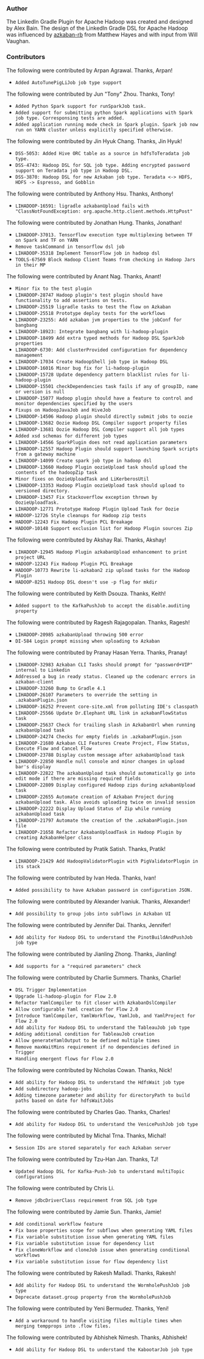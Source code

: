 <!--
Copyright 2015 LinkedIn Corp.

Licensed under the Apache License, Version 2.0 (the "License"); you may not
use this file except in compliance with the License. You may obtain a copy of
the License at

http://www.apache.org/licenses/LICENSE-2.0

Unless required by applicable law or agreed to in writing, software
distributed under the License is distributed on an "AS IS" BASIS, WITHOUT
WARRANTIES OR CONDITIONS OF ANY KIND, either express or implied. See the
License for the specific language governing permissions and limitations under
the License.
-->

### Author

The LinkedIn Gradle Plugin for Apache Hadoop was created and designed by Alex Bain. The design of
the LinkedIn Gradle DSL for Apache Hadoop was influenced by
[azkaban-rb](https://github.com/matthayes/azkaban-rb) from Matthew Hayes and with input from Will
Vaughan.

### Contributors

The following were contributed by Arpan Agrawal. Thanks, Arpan!
* `Added AutoTunePigLiJob job type support `

The following were contributed by Jun "Tony" Zhou. Thanks, Tony!
* `Added Python Spark support for runSparkJob task.`
* `Added support for submitting python Spark applications with Spark job type. Corresponsing tests are added.`
* `Added application running mode check in Spark plugin. Spark job now run on YARN cluster unless explicitly specified otherwise.`

The following were contributed by Jin Hyuk Chang. Thanks, Jin Hyuk!
* `DSS-5053: Added Hive ORC table as a source in hdfsToTeradata job type.`
* `DSS-4743: Hadoop DSL for SQL job type. Adding encrypted password support on Teradata job type in Hadoop DSL.`
* `DSS-3870: Hadoop DSL for new Azkaban job type. Teradata <-> HDFS, HDFS -> Espresso, and Gobblin`

The following were contributed by Anthony Hsu. Thanks, Anthony!
* `LIHADOOP-16591: ligradle azkabanUpload fails with "ClassNotFoundException: org.apache.http.client.methods.HttpPost"`

The following were contributed by Jonathan Hung. Thanks, Jonathan!
* `LIHADOOP-37013. Tensorflow execution type multiplexing between TF on Spark and TF on YARN`
* `Remove taskCommand in tensorflow dsl job`
* `LIHADOOP-35318 Implement TensorFlow job in hadoop dsl`
* `TOOLS-67569 Block Hadoop Client Teams from checking in Hadoop Jars in their MP`

The following were contributed by Anant Nag. Thanks, Anant!
* `Minor fix to the test plugin`
* `LIHADOOP-28747 Hadoop plugin's test plugin should have functionality to add assertions on tests.`
* `LIHADOOP-25519 ligradle tasks to test the flow on Azkaban`
* `LIHADOOP-25518 Prototype deploy tests for the workflows`
* `LIHADOOP-23255: Add azkaban jvm properties to the jobConf for bangbang`
* `LIHADOOP-18923: Integrate bangbang with li-hadoop-plugin`
* `LIHADOOP-18499 Add extra typed methods for Hadoop DSL SparkJob properties`
* `LIHADOOP-6730: Add clusterProvided configuration for dependency management`
* `LIHADOOP-17034 Create HadoopShell job type in Hadoop DSL`
* `LIHADOOP-16016 Minor bug fix for li-hadoop-plugin`
* `LIHADOOP-15728 Update dependency pattern blacklist rules for li-hadoop-plugin`
* `LIHADOOP-15501 checkDependencies task fails if any of groupID, name or version is null`
* `LIHADOOP-15077 Hadoop plugin should have a feature to control and monitor dependencies specified by the users`
* `Fixups on HadoopJavaJob and HiveJob`
* `LIHADOOP-14506 Hadoop plugin should directly submit jobs to oozie`
* `LIHADOOP-13682 Oozie Hadoop DSL Compiler support property files`
* `LIHADOOP-13681 Oozie Hadoop DSL Compiler support all job types`
* `Added xsd schemas for different job types`
* `LIHADOOP-14566 SparkPlugin does not read application parameters`
* `LIHADOOP-12557 Hadoop Plugin should support launching Spark scripts from a gateway machine`
* `LIHADOOP-14099 Create spark job type in hadoop dsl`
* `LIHADOOP-13660 Hadoop Plugin oozieUpload task should upload the contents of the hadoopZip task`
* `Minor fixes on OozieUploadTask and LiKerberosUtil`
* `LIHADOOP-13353 Hadoop Plugin oozieUpload task should upload to versioned directory.`
* `LIHADOOP-13457 Fix Stackoverflow exception thrown by OozieUploadTask.`
* `LIHADOOP-12771 Prototype Hadoop Plugin Upload Task for Oozie`
* `HADOOP-12726 Style cleanups for Hadoop zip tests`
* `HADOOP-12243 Fix Hadoop Plugin PCL Breakage`
* `HADOOP-10148 Support exclusion list for Hadoop Plugin sources Zip`

The following were contributed by Akshay Rai. Thanks, Akshay!
* `LIHADOOP-12945 Hadoop Plugin azkabanUpload enhancement to print project URL`
* `HADOOP-12243 Fix Hadoop Plugin PCL Breakage`
* `HADOOP-10773 Rewrite li-azkaban2 zip upload tasks for the Hadoop Plugin`
* `HADOOP-8251 Hadoop DSL doesn't use -p flag for mkdir`

The following were contributed by Keith Dsouza. Thanks, Keith!
* `Added support to the KafkaPushJob to accept the disable.auditing property`

The following were contributed by Ragesh Rajagopalan. Thanks, Ragesh!
* `LIHADOOP-20985 azkabanUpload throwing 500 error`
* `DI-584 Login prompt missing when uploading to Azkaban`

The following were contributed by Pranay Hasan Yerra. Thanks, Pranay!
* `LIHADOOP-32983 Azkaban CLI Tasks should prompt for "password+VIP" internal to Linkedin`
* `Addressed a bug in ready status. Cleaned up the codenarc errors in azkaban-client`
* `LIHADOOP-33260 Bump to Gradle 4.1`
* `LIHADOOP-26107 Parameters to override the setting in .azkabanPlugin.json`
* `LIHADOOP-16252 Prevent core-site.xml from polluting IDE's classpath`
* `LIHADOOP-25566 Update Dr.Elephant URL link in azkabanFlowStatus task`
* `LIHADOOP-25637 Check for trailing slash in AzkabanUrl when running azkabanUpload task`
* `LIHADOOP-24274 Checks for empty fields in .azkabanPlugin.json`
* `LIHADOOP-21680 Azkaban CLI Features Create Project, Flow Status, Execute Flow and Cancel Flow`
* `LIHADOOP-23788 Display custom message after azkabanUpload task`
* `LIHADOOP-22850 Handle null console and minor changes in upload bar's display`
* `LIHADOOP-22822 The azkabanUpload task should automatically go into edit mode if there are missing required fields`
* `LIHADOOP-22809 Display configured Hadoop zips during azkabanUpload task`
* `LIHADOOP-22655 Automate creation of Azkaban Project during azkabanUpload task. Also avoids uploading twice on invalid session`
* `LIHADOOP-22222 Display Upload Status of Zip while running azkabanUpload task`
* `LIHADOOP-21797 Automate the creation of the .azkabanPlugin.json file`
* `LIHADOOP-21658 Refactor AzkabanUploadTask in Hadoop Plugin by creating AzkabanHelper class`

The following were contributed by Pratik Satish. Thanks, Pratik!
* `LIHADOOP-21429 Add HadoopValidatorPlugin with PigValidatorPlugin in its stack`

The following were contributed by Ivan Heda. Thanks, Ivan!
* `Added possibility to have Azkaban password in configuration JSON.`

The following were contributed by Alexander Ivaniuk. Thanks, Alexander!
* `Add possibility to group jobs into subflows in Azkaban UI`

The following were contributed by Jennifer Dai. Thanks, Jennifer!
* `Add ability for Hadoop DSL to understand the PinotBuildAndPushJob job type`

The following were contributed by Jianling Zhong. Thanks, Jianling!
* `Add supports for a "required parameters" check`

The following were contributed by Charlie Summers. Thanks, Charlie!
* `DSL Trigger Implementation`
* `Upgrade li-hadoop-plugin for Flow 2.0`
* `Refactor YamlCompiler to fit closer with AzkabanDslCompiler`
* `Allow configurable Yaml creation for Flow 2.0`
* `Introduce YamlCompiler, YamlWorkflow, YamlJob, and YamlProject for Flow 2.0`
* `Add ability for Hadoop DSL to understand the TableauJob job type`
* `Adding additional condition for TableauJob creation`
* `Allow generateYamlOutput to be defined multiple times`
* `Remove maxWaitMins requirement if no dependencies defined in Trigger`
* `Handling emergent flows for Flow 2.0`

The following were contributed by Nicholas Cowan. Thanks, Nick!
* `Add ability for Hadoop DSL to understand the HdfsWait job type`
* `Add subdirectory hadoop-jobs`
* `Adding timezone parameter and ability for directoryPath to build paths based on date for hdfsWaitJobs`

The following were contributed by Charles Gao. Thanks, Charles!
* `Add ability for Hadoop DSL to understand the VenicePushJob job type`

The following were contributed by Michal Trna. Thanks, Michal!
* `Session IDs are stored separately for each Azkaban server`

The following were contributed by Tzu-Han Jan. Thanks, TJ!
* `Updated Hadoop DSL for Kafka-Push-Job to understand multiTopic configurations`

The following were contributed by Chris Li. 
* `Remove jdbcDriverClass requirement from SQL job type`

The following were contributed by Jamie Sun. Thanks, Jamie! 
* `Add conditional workflow feature`
* `Fix base properties scope for subflows when generating YAML files`
* `Fix variable substitution issue when generating YAML files`
* `Fix variable substitution issue for dependency list`
* `Fix cloneWorkflow and cloneJob issue when generating conditional workflows`
* `Fix variable substitution issue for flow dependency list`

The following were contributed by Rakesh Malladi. Thanks, Rakesh!
* `Add ability for Hadoop DSL to understand the WormholePushJob job type`
* `Deprecate dataset.group property from the WormholePushJob`

The following were contributed by Yeni Bermudez. Thanks, Yeni!
* `Add a workaround to handle visiting files multiple times when merging tempprops into .flow files.`

The following were contributed by Abhishek Nimesh. Thanks, Abhishek!
* `Add ability for Hadoop DSL to understand the KabootarJob job type`

